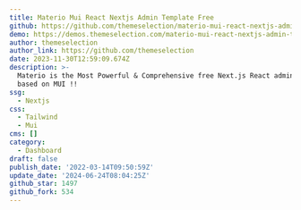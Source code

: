 ```yaml
---
title: Materio Mui React Nextjs Admin Template Free
github: https://github.com/themeselection/materio-mui-react-nextjs-admin-template-free
demo: https://demos.themeselection.com/materio-mui-react-nextjs-admin-template-free/
author: themeselection
author_link: https://github.com/themeselection
date: 2023-11-30T12:59:09.674Z
description: >-
  Materio is the Most Powerful & Comprehensive free Next.js React admin template
  based on MUI !!
ssg:
  - Nextjs
css:
  - Tailwind
  - Mui
cms: []
category:
  - Dashboard
draft: false
publish_date: '2022-03-14T09:50:59Z'
update_date: '2024-06-24T08:04:25Z'
github_star: 1497
github_fork: 534
---
```

